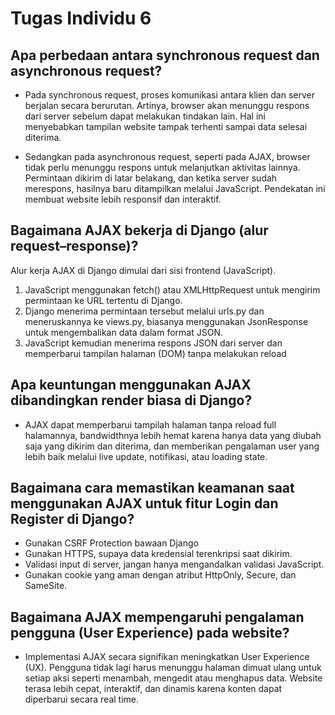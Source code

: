 # Tugas Individu 6

## Apa perbedaan antara synchronous request dan asynchronous request?
- Pada synchronous request, proses komunikasi antara klien dan server berjalan secara berurutan. Artinya, browser akan menunggu respons dari server sebelum dapat melakukan tindakan lain. Hal ini menyebabkan tampilan website tampak terhenti sampai data selesai diterima.

- Sedangkan pada asynchronous request, seperti pada AJAX, browser tidak perlu menunggu respons untuk melanjutkan aktivitas lainnya. Permintaan dikirim di latar belakang, dan ketika server sudah merespons, hasilnya baru ditampilkan melalui JavaScript. Pendekatan ini membuat website lebih responsif dan interaktif.

## Bagaimana AJAX bekerja di Django (alur request–response)?
Alur kerja AJAX di Django dimulai dari sisi frontend (JavaScript).

1. JavaScript menggunakan fetch() atau XMLHttpRequest untuk mengirim permintaan ke URL tertentu di Django.
2. Django menerima permintaan tersebut melalui urls.py dan meneruskannya ke views.py, biasanya menggunakan JsonResponse untuk mengembalikan data dalam format JSON.
3. JavaScript kemudian menerima respons JSON dari server dan memperbarui tampilan halaman (DOM) tanpa melakukan reload

## Apa keuntungan menggunakan AJAX dibandingkan render biasa di Django?
- AJAX dapat memperbarui tampilah halaman tanpa reload full halamannya, bandwidthnya lebih hemat karena hanya data yang diubah saja yang dikirim dan diterima, dan memberikan pengalaman user yang lebih baik melalui live update, notifikasi, atau loading state.

## Bagaimana cara memastikan keamanan saat menggunakan AJAX untuk fitur Login dan Register di Django?
- Gunakan CSRF Protection bawaan Django
- Gunakan HTTPS, supaya data kredensial terenkripsi saat dikirim.
- Validasi input di server, jangan hanya mengandalkan validasi JavaScript.
- Gunakan cookie yang aman dengan atribut HttpOnly, Secure, dan SameSite.

## Bagaimana AJAX mempengaruhi pengalaman pengguna (User Experience) pada website?
- Implementasi AJAX secara signifikan meningkatkan User Experience (UX). Pengguna tidak lagi harus menunggu halaman dimuat ulang untuk setiap aksi seperti menambah, mengedit atau menghapus data. Website terasa lebih cepat, interaktif, dan dinamis karena konten dapat diperbarui secara real time.
